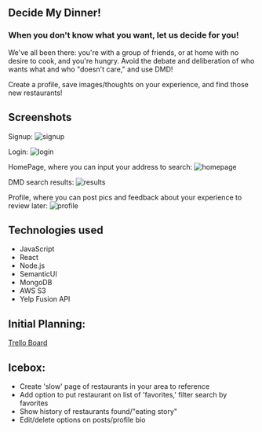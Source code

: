 ## Decide My Dinner!
### When you don't know what you want, let us decide for you!

We've all been there: you're with a group of friends, or at home with no desire to cook, and you're hungry. Avoid the debate and deliberation of who wants what and who "doesn't care," and use DMD!

Create a profile, save images/thoughts on your experience, and find those new restaurants!

## Screenshots

Signup:
![signup](https://i.imgur.com/27D5LGZ.png)

Login:
![login](https://i.imgur.com/Bbl7U7n.png)

HomePage, where you can input your address to search:
![homepage](https://i.imgur.com/Rehp3lN.png)

DMD search results:
![results](https://i.imgur.com/kBEKqNS.png)

Profile, where you can post pics and feedback about your experience to review later:
![profile](https://i.imgur.com/5KhQhQw.png)

## Technologies used

* JavaScript
* React
* Node.js
* SemanticUI
* MongoDB
* AWS S3
* Yelp Fusion API

## Initial Planning:

[Trello Board](https://trello.com/b/jeTV9f50/dmd-beyond)

## Icebox:

* Create 'slow' page of restaurants in your area to reference
* Add option to put restaurant on list of 'favorites,' filter search by favorites
* Show history of restaurants found/"eating story"
* Edit/delete options on posts/profile bio
